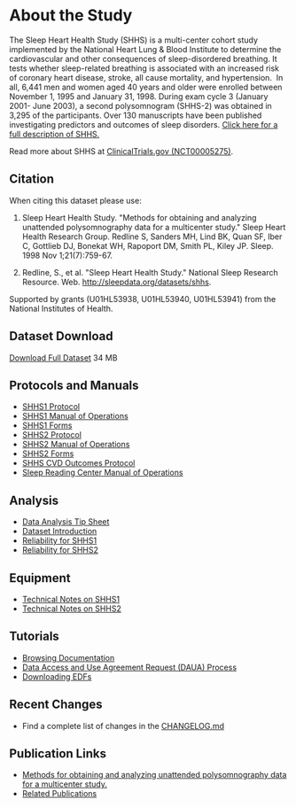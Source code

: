 # About the Study

The Sleep Heart Health Study (SHHS) is a multi-center cohort study implemented by the National Heart Lung & Blood Institute to determine the cardiovascular and other consequences of sleep-disordered breathing. It tests whether sleep-related breathing is associated with an increased risk of coronary heart disease, stroke, all cause mortality, and hypertension.  In all, 6,441 men and women aged 40 years and older were enrolled between November 1, 1995 and January 31, 1998. During exam cycle 3 (January 2001- June 2003), a second polysomnogram (SHHS-2) was obtained in 3,295 of the participants. Over 130 manuscripts have been published investigating predictors and outcomes of sleep disorders. [Click here for a full description of SHHS.](:pages_path:/full-description.md)

Read more about SHHS at [ClinicalTrials.gov (NCT00005275)](http://clinicaltrials.gov/ct2/show/NCT00005275).

## Citation

When citing this dataset please use:

1. Sleep Heart Health Study. "Methods for obtaining and analyzing unattended polysomnography data for a multicenter study." Sleep Heart Health Research Group. Redline S, Sanders MH, Lind BK, Quan SF, Iber C, Gottlieb DJ, Bonekat WH, Rapoport DM, Smith PL, Kiley JP. Sleep. 1998 Nov 1;21(7):759-67.

2. Redline, S., et al. "Sleep Heart Health Study." National Sleep Research Resource. Web. http://sleepdata.org/datasets/shhs.

Supported by grants (U01HL53938, U01HL53940, U01HL53941) from the National Institutes of Health.

## Dataset Download

<a href=":files_path:/datasets" class="btn btn-success btn-lg">Download Full Dataset</a> 34 MB

## Protocols and Manuals

- [SHHS1 Protocol](:images_path:/pdfs/SHHS1_Protocol.pdf)
- [SHHS1 Manual of Operations](:images_path:/pdfs/SHHS1_Manual_of_Operations.pdf)
- [SHHS1 Forms](:files_path:/forms/shhs1)
- [SHHS2 Protocol](:images_path:/pdfs/SHHS2_Protocol.pdf)
- [SHHS2 Manual of Operations](:images_path:/pdfs/SHHS2_Manual_of_Operations.pdf)
- [SHHS2 Forms](:files_path:/forms/shhs2)
- [SHHS CVD Outcomes Protocol](:images_path:/pdfs/SHHS_CVD_Outcomes_Protocol.pdf)
- [Sleep Reading Center Manual of Operations](:pages_path:/mop/6-00-mop-toc.md)

## Analysis

- [Data Analysis Tip Sheet](:pages_path:/3-data-analysis-tip-sheet.md)
- [Dataset Introduction](:pages_path:/3-dataset-introduction.md)
- [Reliability for SHHS1](:pages_path:/3-reliability-shhs1.md)
- [Reliability for SHHS2](:pages_path:/3-reliability-shhs2.md)

## Equipment

- [Technical Notes on SHHS1](:pages_path:/4-equipment-shhs1.md)
- [Technical Notes on SHHS2](:pages_path:/4-equipment-shhs2.md)

## Tutorials

- [Browsing Documentation](:pages_path:/tutorials/browsing-documentation.md)
- [Data Access and Use Agreement Request (DAUA) Process](:pages_path:/tutorials/daua-process.md)
- [Downloading EDFs](:pages_path:/tutorials/downloading-edfs.md)

## Recent Changes

- Find a complete list of changes in the [CHANGELOG.md](:pages_path:/CHANGELOG.md)

## Publication Links

- [Methods for obtaining and analyzing unattended polysomnography data for a multicenter study.](http://www.ncbi.nlm.nih.gov/pubmed/11300121)
- [Related Publications](:pages_path:/PUBLICATIONS.md)
